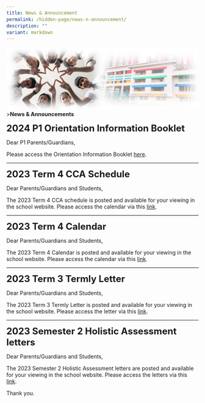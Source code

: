 ```yaml
---
title: News & Announcement
permalink: /hidden-page/news-n-announcement/
description: ""
variant: markdown
---
```

![Sub-banner](/images/sub%20banner.jpg)
&gt;**News &amp; Announcements**

**<font size="5">2024 P1 Orientation Information Booklet</font>**

Dear P1 Parents/Guardians,

Please access the Orientation Information Booklet [here](/files/2024p1parentsbooklet.pdf).

<hr style="height:1px;border-width:0;color:gray;background-color:black">

**<font size="5">2023 Term 4 CCA Schedule</font>**

Dear Parents/Guardians and Students,

The 2023 Term 4 CCA schedule is posted and available for your viewing in the school website. Please access the calendar via this [link](https://www.angmokiopri.moe.edu.sg/resources/parents/letters-n-circulars-2023/).

<hr style="height:1px;border-width:0;color:gray;background-color:black">

**<font size="5">2023 Term 4 Calendar</font>**

Dear Parents/Guardians and Students,

The 2023 Term 4 Calendar is posted and available for your viewing in the school website. Please access the calendar via this [link](https://www.angmokiopri.moe.edu.sg/resources/parents/letters-n-circulars-2023/).

<hr style="height:1px;border-width:0;color:gray;background-color:black">


**<font size="5">2023 Term 3 Termly Letter</font>**

Dear Parents/Guardians and Students,

The 2023 Term 3 Termly Letter is posted and available for your viewing in the school website. Please access the letter via this [link](https://www.angmokiopri.moe.edu.sg/resources/parents/letters-n-circulars-2023/).

<hr style="height:1px;border-width:0;color:gray;background-color:black">

**<font size="5">2023 Semester 2 Holistic Assessment letters</font>**

Dear Parents/Guardians and Students,

The 2023 Semester 2 Holistic Assessment letters are posted and available for your viewing in the school website. Please access the letters via this [link](https://www.angmokiopri.moe.edu.sg/resources/parents/letters-n-circulars-2023/).

Thank you.